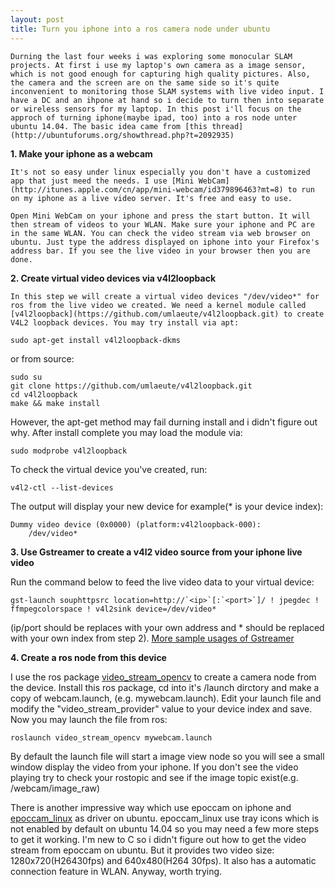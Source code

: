 ```yaml
---
layout: post
title: Turn you iphone into a ros camera node under ubuntu
---
```


    Durning the last four weeks i was exploring some monocular SLAM projects. At first i use my laptop's own camera as a image sensor, which is not good enough for capturing high quality pictures. Also, the camera and the screen are on the same side so it's quite inconvenient to monitoring those SLAM systems with live video input. I have a DC and an ihpone at hand so i decide to turn then into separate or wireless sensors for my laptop. In this post i'll focus on the approch of turning iphone(maybe ipad, too) into a ros node unter ubuntu 14.04. The basic idea came from [this thread](http://ubuntuforums.org/showthread.php?t=2092935)
 
**1. Make your iphone as a webcam**

    It's not so easy under linux especially you don't have a customized app that just meed the needs. I use [Mini WebCam](http://itunes.apple.com/cn/app/mini-webcam/id379896463?mt=8) to run on my iphone as a live video server. It's free and easy to use.   

    Open Mini WebCam on your iphone and press the start button. It will then stream of videos to your WLAN. Make sure your iphone and PC are in the same WLAN. You can check the video stream via web browser on ubuntu. Just type the address displayed on iphone into your Firefox's address bar. If you see the live video in your browser then you are done.

**2. Create virtual video devices via v4l2loopback**

    In this step we will create a virtual video devices "/dev/video*" for ros from the live video we created. We need a kernel module called [v4l2loopback](https://github.com/umlaeute/v4l2loopback.git) to create V4L2 loopback devices. You may try install via apt:

	sudo apt-get install v4l2loopback-dkms

or from source:
 
	sudo su
	git clone https://github.com/umlaeute/v4l2loopback.git
	cd v4l2loopback
	make && make install
 

However, the apt-get method may fail durning install and i didn't figure out why. After install complete you may load the module via:  
 
	sudo modprobe v4l2loopback
 

To check the virtual device you've created, run:
 
	v4l2-ctl --list-devices
 

The output will display your new device for example(* is your device index):
 
	Dummy video device (0x0000) (platform:v4l2loopback-000):
		/dev/video*
 

**3. Use Gstreamer to create a v4l2 video source from your iphone live video**

Run the command below to feed the live video data to your virtual device:
 
	gst-launch souphttpsrc location=http://`<ip>`[:`<port>`]/ ! jpegdec ! ffmpegcolorspace ! v4l2sink device=/dev/video*
 

(ip/port should be replaces with your own address and * should be replaced with your own index from step 2). [More sample usages of Gstreamer](http://wiki.oz9aec.net/index.php/Gstreamer_cheat_sheet)

**4. Create a ros node from this device**

I use the ros package [video_stream_opencv](wiki.ros.org/video_stream_opencv) to create a camera node from the device. Install this ros package, cd into it's /launch dirctory and make a copy of webcam.launch, (e.g. mywebcam.launch). Edit your launch file and modify the "video_stream_provider" value to your device index and save. Now you may launch the file from ros:
 
	roslaunch video_stream_opencv mywebcam.launch 
 

By default the launch file will start a image view node so you will see a small window display the video from your iphone. If you don't see the video playing try to check your rostopic and see if the image topic exist(e.g. /webcam/image_raw)  

There is another impressive way which use epoccam on iphone and [epoccam_linux](https://github.com/ohwgiles/epoccam_linux.git) as driver on ubuntu. epoccam_linux use tray icons which is not enabled by default on ubuntu 14.04 so you may need a few more steps to get it working. I'm new to C so i didn't figure out how to get the video stream from epoccam on ubuntu. But it provides two video size: 1280x720(H26430fps)
and 640x480(H264 30fps). It also has a automatic connection feature in WLAN. Anyway, worth trying.
 


